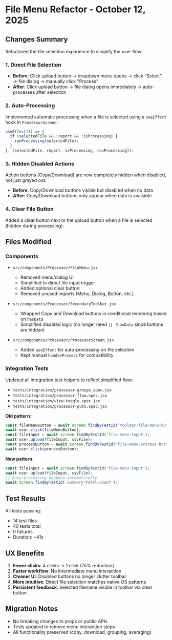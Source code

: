 # File Menu Refactor - October 12, 2025

## Changes Summary

Refactored the file selection experience to simplify the user flow:

### 1. Direct File Selection
- **Before**: Click upload button → dropdown menu opens → click "Select" → file dialog → manually click "Process"
- **After**: Click upload button → file dialog opens immediately → auto-processes after selection

### 2. Auto-Processing
Implemented automatic processing when a file is selected using a `useEffect` hook in `ProcessorScreen`:
```jsx
useEffect(() => {
  if (selectedFile && !report && !isProcessing) {
    runProcessing(selectedFile);
  }
}, [selectedFile, report, isProcessing, runProcessing]);
```

### 3. Hidden Disabled Actions
Action buttons (Copy/Download) are now completely hidden when disabled, not just grayed out:
- **Before**: Copy/Download buttons visible but disabled when no data
- **After**: Copy/Download buttons only appear when data is available

### 4. Clear File Button
Added a clear button next to the upload button when a file is selected (hidden during processing).

## Files Modified

### Components
- `src/components/Processor/FileMenu.jsx`
  - Removed menu/dialog UI
  - Simplified to direct file input trigger
  - Added optional clear button
  - Removed unused imports (Menu, Dialog, Button, etc.)

- `src/components/Processor/SecondaryToolbar.jsx`
  - Wrapped Copy and Download buttons in conditional rendering based on `hasData`
  - Simplified disabled logic (no longer need `|| !hasData` since buttons are hidden)

- `src/components/Processor/ProcessorScreen.jsx`
  - Added `useEffect` for auto-processing on file selection
  - Kept manual `handleProcess` for compatibility

### Integration Tests
Updated all integration test helpers to reflect simplified flow:
- `tests/integration/processor-groups.spec.jsx`
- `tests/integration/processor-flow.spec.jsx`
- `tests/integration/view-toggle.spec.jsx`
- `tests/integration/processor-puts.spec.jsx`

**Old pattern**:
```js
const fileMenuButton = await screen.findByTestId('toolbar-file-menu-button');
await user.click(fileMenuButton);
const fileInput = await screen.findByTestId('file-menu-input');
await user.upload(fileInput, csvFile);
const processButton = await screen.findByTestId('file-menu-process-button');
await user.click(processButton);
```

**New pattern**:
```js
const fileInput = await screen.findByTestId('file-menu-input');
await user.upload(fileInput, csvFile);
// Auto-processing happens automatically
await screen.findByTestId('summary-total-count');
```

## Test Results
All tests passing:
- 14 test files
- 40 tests total
- 0 failures
- Duration: ~41s

## UX Benefits
1. **Fewer clicks**: 4 clicks → 1 click (75% reduction)
2. **Faster workflow**: No intermediate menu interaction
3. **Cleaner UI**: Disabled buttons no longer clutter toolbar
4. **More intuitive**: Direct file selection matches native OS patterns
5. **Persistent feedback**: Selected filename visible in toolbar via clear button

## Migration Notes
- No breaking changes to props or public APIs
- Tests updated to remove menu interaction steps
- All functionality preserved (copy, download, grouping, averaging)
